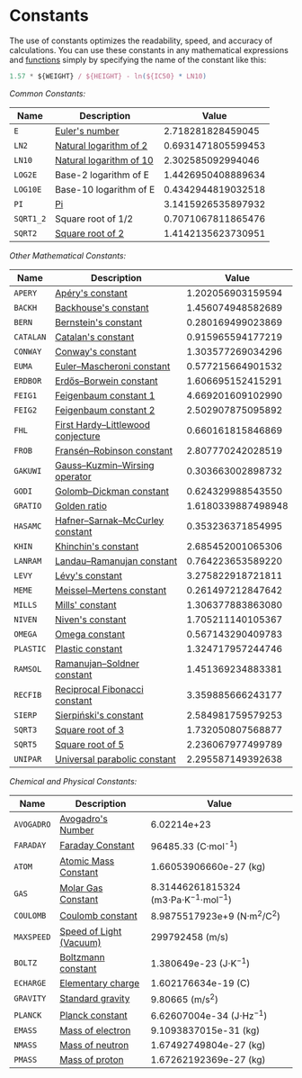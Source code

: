 <!-- TITLE: Constants -->
<!-- SUBTITLE: -->

# Constants

The use of constants optimizes the readability, speed, and accuracy of calculations. You can use these constants in any mathematical expressions and [functions](math-functions.md) simply by specifying the name of the constant like this:

```javascript
1.57 * ${WEIGHT} / ${HEIGHT} - ln(${IC50} * LN10)
```

*Common Constants:*

| Name      | Description                                                                                        | Value              |
| --------- | -------------------------------------------------------------------------------------------------- | ------------------ |
| `E`       | [Euler's number](https://en.wikipedia.org/wiki/E_(mathematical_constant))                          | 2.718281828459045  |
| `LN2`     | [Natural logarithm of 2](https://en.wikipedia.org/wiki/Natural_logarithm_of_2)                     | 0.6931471805599453 |
| `LN10`    | [Natural logarithm of 10](https://en.wikipedia.org/wiki/Natural_logarithm#Natural_logarithm_of_10) | 2.302585092994046  |
| `LOG2E`   | Base-2 logarithm of E                                                                              | 1.4426950408889634 |
| `LOG10E`  | Base-10 logarithm of E                                                                             | 0.4342944819032518 |
| `PI`      | [Pi](https://en.wikipedia.org/wiki/Pi)                                                           | 3.1415926535897932 |
| `SQRT1_2` | Square root of 1/2                                                                                 | 0.7071067811865476 |
| `SQRT2`   | [Square root of 2](https://en.wikipedia.org/wiki/Square_root_of_2)                                 | 1.4142135623730951 |

*Other Mathematical Constants:*

| Name      | Description                                                                                                      | Value              |
| --------- | ---------------------------------------------------------------------------------------------------------------- | ------------------ |
| `APERY`   | [Apéry's constant](https://en.wikipedia.org/wiki/Ap%C3%A9ry%27s_constant)                                        | 1.202056903159594  |
| `BACKH`   | [Backhouse's constant](https://en.wikipedia.org/wiki/Backhouse%27s_constant)                                     | 1.456074948582689  |
| `BERN`    | [Bernstein's constant](https://en.wikipedia.org/wiki/Bernstein%27s_constant)                                     | 0.280169499023869  |
| `CATALAN` | [Catalan's constant](https://en.wikipedia.org/wiki/Catalan%27s_constant)                                         | 0.915965594177219  |
| `CONWAY`  | [Conway's constant](https://en.wikipedia.org/wiki/Look-and-say_sequence#Growth_in_length)                        | 1.303577269034296  |
| `EUMA`    | [Euler–Mascheroni constant](https://en.wikipedia.org/wiki/Euler%E2%80%93Mascheroni_constant)                     | 0.577215664901532  |
| `ERDBOR`  | [Erdős–Borwein constant](https://en.wikipedia.org/wiki/Erd%C5%91s%E2%80%93Borwein_constant)                      | 1.606695152415291  |
| `FEIG1`   | [Feigenbaum constant 1](https://en.wikipedia.org/wiki/Feigenbaum_constants)                                      | 4.669201609102990  |
| `FEIG2`   | [Feigenbaum constant 2](https://en.wikipedia.org/wiki/Feigenbaum_constants)                                      | 2.502907875095892  |
| `FHL`     | [First Hardy–Littlewood conjecture](https://en.wikipedia.org/wiki/Twin_prime#Conjectures)                        | 0.660161815846869  |
| `FROB`    | [Fransén–Robinson constant](https://en.wikipedia.org/wiki/Frans%C3%A9n%E2%80%93Robinson_constant)                | 2.807770242028519  |
| `GAKUWI`  | [Gauss–Kuzmin–Wirsing operator](https://en.wikipedia.org/wiki/Gauss%E2%80%93Kuzmin%E2%80%93Wirsing_operator)     | 0.303663002898732  |
| `GODI`    | [Golomb–Dickman constant](https://en.wikipedia.org/wiki/Golomb%E2%80%93Dickman_constant)                         | 0.624329988543550  |
| `GRATIO`  | [Golden ratio](https://en.wikipedia.org/wiki/Golden_ratio)                                                       | 1.6180339887498948 |
| `HASAMC`  | [Hafner–Sarnak–McCurley constant](https://en.wikipedia.org/wiki/Hafner%E2%80%93Sarnak%E2%80%93McCurley_constant) | 0.353236371854995  |
| `KHIN`    | [Khinchin's constant](https://en.wikipedia.org/wiki/Khinchin%27s_constant)                                       | 2.685452001065306  |
| `LANRAM`  | [Landau–Ramanujan constant](https://en.wikipedia.org/wiki/Landau%E2%80%93Ramanujan_constant)                     | 0.764223653589220  |
| `LEVY`    | [Lévy's constant](https://en.wikipedia.org/wiki/L%C3%A9vy%27s_constant)                                          | 3.275822918721811  |
| `MEME`    | [Meissel–Mertens constant](https://en.wikipedia.org/wiki/Meissel%E2%80%93Mertens_constant)                       | 0.261497212847642  |
| `MILLS`   | [Mills' constant](https://en.wikipedia.org/wiki/Mills%27_constant)                                               | 1.306377883863080  |
| `NIVEN`   | [Niven's constant](https://en.wikipedia.org/wiki/Niven%27s_constant)                                             | 1.705211140105367  |
| `OMEGA`   | [Omega constant](https://en.wikipedia.org/wiki/Omega_constant)                                                   | 0.567143290409783  |
| `PLASTIC` | [Plastic constant](https://en.wikipedia.org/wiki/Plastic_number)                                                 | 1.324717957244746  |
| `RAMSOL`  | [Ramanujan–Soldner constant](https://en.wikipedia.org/wiki/Ramanujan%E2%80%93Soldner_constant)                   | 1.451369234883381  |
| `RECFIB`  | [Reciprocal Fibonacci constant](https://en.wikipedia.org/wiki/Reciprocal_Fibonacci_constant)                     | 3.359885666243177  |
| `SIERP`   | [Sierpiński's constant](https://en.wikipedia.org/wiki/Sierpi%C5%84ski%27s_constant)                              | 2.584981759579253  |
| `SQRT3`   | [Square root of 3](https://en.wikipedia.org/wiki/Square_root_of_3)                                               | 1.732050807568877  |
| `SQRT5`   | [Square root of 5](https://en.wikipedia.org/wiki/Square_root_of_5)                                               | 2.236067977499789  |
| `UNIPAR`  | [Universal parabolic constant](https://en.wikipedia.org/wiki/Universal_parabolic_constant)                       | 2.295587149392638  |

*Chemical and Physical Constants:*

| Name       | Description                                                             | Value                                                    |
| ---------- | ----------------------------------------------------------------------- | -------------------------------------------------------- |
| `AVOGADRO` | [Avogadro's Number](https://en.wikipedia.org/wiki/Avogadro_constant)    | 6.02214e+23                                              |
| `FARADAY`  | [Faraday Constant](https://en.wikipedia.org/wiki/Faraday_constant)      | 96485.33 (C·mol<sup>-1</sup>)                            |
| `ATOM`     | [Atomic Mass Constant](https://en.wikipedia.org/wiki/Dalton_(unit))     | 1.66053906660e-27 (kg)                                   |
| `GAS`      | [Molar Gas Constant](https://en.wikipedia.org/wiki/Gas_constant)        | 8.31446261815324 (m3⋅Pa⋅K<sup>−1</sup>⋅mol<sup>−1</sup>) |
| `COULOMB`  | [Coulomb constant](https://en.wikipedia.org/wiki/Coulomb_constant)      | 8.9875517923e+9 (N·m<sup>2</sup>/C<sup>2</sup>)          |
| `MAXSPEED` | [Speed of Light (Vacuum)](https://en.wikipedia.org/wiki/Speed_of_light) | 299792458 (m/s)                                          |
| `BOLTZ`    | [Boltzmann constant](https://en.wikipedia.org/wiki/Boltzmann_constant)  | 1.380649e-23 (J⋅K<sup>−1</sup>)                          |
| `ECHARGE`  | [Elementary charge](https://en.wikipedia.org/wiki/Elementary_charge)    | 1.602176634e-19 (C)                                      |
| `GRAVITY`  | [Standard gravity](https://en.wikipedia.org/wiki/Standard_gravity)      | 9.80665 (m/s<sup>2</sup>)                                |
| `PLANCK`   | [Planck constant](https://en.wikipedia.org/wiki/Planck_constant)        | 6.62607004e-34 (J⋅Hz<sup>−1</sup>)                       |
| `EMASS`    | [Mass of electron](https://en.wikipedia.org/wiki/Electron_rest_mass)    | 9.1093837015e-31 (kg)                                    |
| `NMASS`    | [Mass of neutron](https://en.wikipedia.org/wiki/Neutron)                | 1.67492749804e-27 (kg)                                   |
| `PMASS`    | [Mass of proton](https://en.wikipedia.org/wiki/Proton)                  | 1.67262192369e-27 (kg)                                   |
